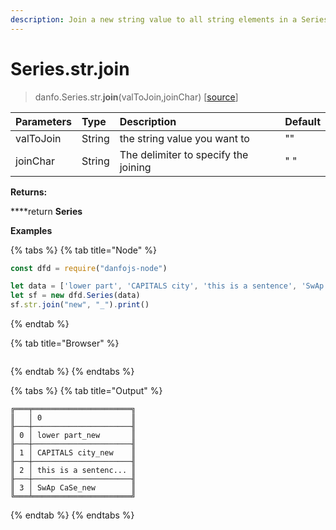 ```yaml
---
description: Join a new string value to all string elements in a Series.
---
```


# Series.str.join

> danfo.Series.str.**join**\(valToJoin,joinChar\)    \[[source](https://github.com/opensource9ja/danfojs/blob/master/danfojs/src/core/strings.js#L308)\]

| Parameters | Type | Description | Default |
| :--- | :--- | :--- | :--- |
| valToJoin | String | the string value you want to  |  "" |
| joinChar | String | The delimiter to specify the joining | " " |

**Returns:**

   ****return **Series**

**Examples**

{% tabs %}
{% tab title="Node" %}
```javascript
const dfd = require("danfojs-node")

let data = ['lower part', 'CAPITALS city', 'this is a sentence', 'SwAp CaSe']
let sf = new dfd.Series(data)
sf.str.join("new", "_").print()
```
{% endtab %}

{% tab title="Browser" %}
```

```
{% endtab %}
{% endtabs %}

{% tabs %}
{% tab title="Output" %}
```text
╔═══╤══════════════════════╗
║   │ 0                    ║
╟───┼──────────────────────╢
║ 0 │ lower part_new       ║
╟───┼──────────────────────╢
║ 1 │ CAPITALS city_new    ║
╟───┼──────────────────────╢
║ 2 │ this is a sentenc... ║
╟───┼──────────────────────╢
║ 3 │ SwAp CaSe_new        ║
╚═══╧══════════════════════╝
```
{% endtab %}
{% endtabs %}

